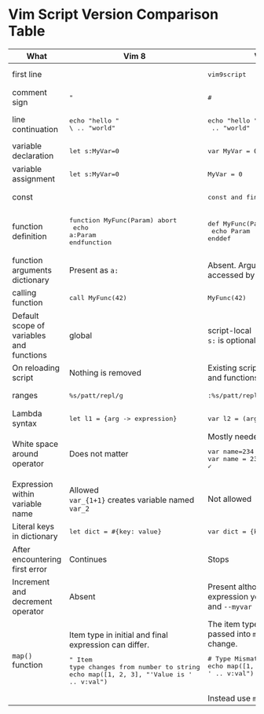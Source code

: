 # Vim Script Version Comparison Table

| What                                         | Vim 8                                                                                                                                                        | Vim 9                                                                                                                                                                           |
| -------------------------------------------- | ------------------------------------------------------------------------------------------------------------------------------------------------------------ | ------------------------------------------------------------------------------------------------------------------------------------------------------------------------------- |
| first line                                   |                                                                                                                                                              | <pre>vim9script</pre>                                                                                                                                                           |
| comment sign                                 | <pre>"</pre>                                                                                                                                                 | <pre>#</pre>                                                                                                                                                                    |
| line continuation                            | <pre>echo "hello "<br>\ .. "world"</pre>                                                                                                                     | <pre>echo "hello "<br> .. "world"</pre>                                                                                                                                         |
| variable declaration                         | <pre>let s:MyVar=0</pre>                                                                                                                                     | <pre>var MyVar = 0</pre>                                                                                                                                                        |
| variable assignment                          | <pre>let s:MyVar=0</pre>                                                                                                                                     | <pre>MyVar = 0</pre>                                                                                                                                                            |
| const                                        |                                                                                                                                                              | <pre>const and final</pre>                                                                                                                                                      |
| function definition                          | <pre>function MyFunc(Param) abort<br>   echo a:Param<br>endfunction</pre>                                                                                    | <pre>def MyFunc(Param: number)<br>   echo Param<br>enddef</pre>                                                                                                                 |
| function arguments dictionary                | Present as `a:`                                                                                                                                              | Absent. Arguments are accessed by name.                                                                                                                                         |
| calling function                             | <pre>call MyFunc(42)</pre>                                                                                                                                   | <pre>MyFunc(42)</pre>                                                                                                                                                           |
| Default scope of <br>variables and functions | global                                                                                                                                                       | script-local<br>`s:` is optional.                                                                                                                                               |
| On reloading script                          | Nothing is removed                                                                                                                                           | Existing script-local variables and functions are removed.                                                                                                                      |
| ranges                                       | <pre>%s/patt/repl/g</pre>                                                                                                                                    | <pre>:%s/patt/repl/g</pre>                                                                                                                                                      |
| Lambda syntax                                | <pre>let l1 = {arg -> expression}</pre>                                                                                                                      | <pre>var l2 = (arg) => expression</pre>                                                                                                                                         |
| White space around operator                  | Does not matter                                                                                                                                              | Mostly needed<br><pre>var name=234 # ✗<br>var name = 234 # ✓</pre>                                                                                                              |
| Expression within <br>variable name          | Allowed<br>`var_{1+1}` creates variable named `var_2`                                                                                                        | Not allowed                                                                                                                                                                     |
| Literal keys in dictionary                   | <pre>let dict = #{key: value}</pre>                                                                                                                          | <pre>var dict = {key: value}</pre>                                                                                                                                              |
| After encountering first error               | Continues                                                                                                                                                    | Stops                                                                                                                                                                           |
| Increment and decrement operator             | Absent                                                                                                                                                       | Present although not in an expression yet. E.g., `++myvar` and `--myvar`                                                                                                        |
| `map()` function                             | Item type in initial and final expression can differ.<br><pre>" Item type changes from number to string<br>echo map([1, 2, 3], "'Value is ' .. v:val")</pre> | The item type of expression passed into `map()` must not change.<br><pre># Type Mismatch Error<br>echo map([1, 2, 3], "'Value is ' .. v:val") </pre><br>Instead use `mapnew()`. |
